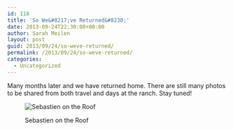 ```yaml
---
id: 118
title: 'So We&#8217;ve Returned&#8230;'
date: 2013-09-24T22:30:00+00:00
author: Sarah Meilen
layout: post
guid: 2013/09/24/so-weve-returned/
permalink: /2013/09/24/so-weve-returned/
categories:
  - Uncategorized
---
```

Many months later and we have returned home. There are still many photos to be shared from both travel and days at the ranch. Stay tuned!<figure style="width: 2500px" class="wp-caption alignnone">

![Sebastien on the Roof](http://static1.squarespace.com/static/5064cb5984ae62abc9229999/5064cb5a84ae62abc92299ae/5242010ae4b0e3fe129c3fce/1432178590126/Sebastien.jpg)<figcaption class="wp-caption-text">Sebastien on the Roof</figcaption></figure>
